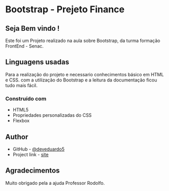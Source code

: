 # Bootstrap - Prejeto Finance

## Seja Bem vindo !

Este foi um Projeto realizado na aula sobre Bootstrap, da turma formação FrontEnd - Senac.

## Linguagens usadas

Para a realização do projeto e necessario conhecimentos básico em HTML e CSS. com a utilização do Bootstrap e a leitura da documentação ficou tudo mais fácil.

### Construído com

- HTML5 
- Propriedades personalizadas do CSS
- Flexbox

## Author

- GitHub - [@deveduardo5](https://github.com/deveduardo5)
- Project link - [site](finans-peach.vercel.app)


## Agradecimentos

Muito obrigado pela a ajuda Professor Rodolfo.
